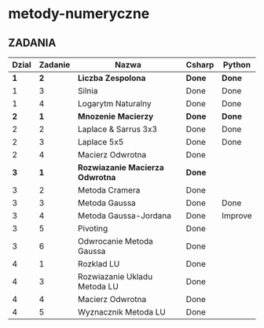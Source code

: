# metody-numeryczne

## ZADANIA  
| Dzial | Zadanie | Nazwa | Csharp | Python |
|---	|  ---	| ---	| ---	|---	|
|   **1**	|   **2**	|  **Liczba Zespolona**	| **Done**	|   **Done**	|
|   1	|   3	|  Silnia	| Done	|   Done 	|
|   1	|   4	|  Logarytm Naturalny	| Done	|   Done	|
|   **2**	|   **1**	|  **Mnozenie Macierzy**	| **Done**	|   **Done**	|
|   2	|   2	|  Laplace & Sarrus 3x3	| Done	|   Done 	|
|   2	|   3	|  Laplace 5x5	| Done	|  Done 	|
|   2	|   4	|  Macierz Odwrotna	| Done	|   	|
|   **3**	|   **1**	|  **Rozwiazanie Macierza Odwrotna**	| **Done**	|   	|
|   3	|   2	|  Metoda Cramera	| Done	|   	|
|   3	|   3	|  Metoda Gaussa	| Done	|   Done	|
|   3	|   4	|  Metoda Gaussa-Jordana	| Done	|   Improve	|
|   3	|   5	|  Pivoting	| Done	|   	|
|   3	|   6	|  Odwrocanie Metoda Gaussa	| Done	|   	|
|   4	|   1	|  Rozklad LU	| Done	|   	|
|   4	|   3	|  Rozwiazanie Ukladu Metoda LU	| Done	|   	|
|   4	|   4	|  Macierz Odwrotna	| Done	|   	|
|   4	|   5	|  Wyznacznik Metoda LU	| Done	|   	|